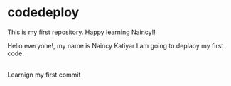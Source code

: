 # codedeploy
<p>This is my first repository. Happy learning Naincy!!</p>
<p>Hello everyone!, my name is Naincy Katiyar I am going to deplaoy my first code.</p>
<br>
Learnign my first commit
